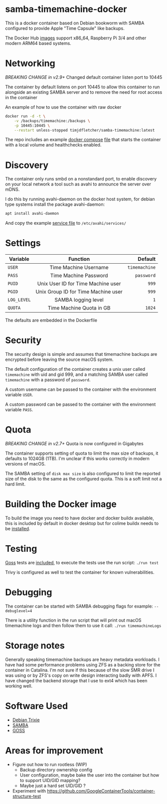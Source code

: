 # samba-timemachine-docker

This is a docker container based on Debian bookworm with SAMBA configured to provide Apple "Time Capsule" like backups.

The Docker Hub [images](https://hub.docker.com/repository/docker/timjdfletcher/samba-timemachine/tags?page=1&ordering=last_updated)
support x86_64, Raspberry Pi 3/4 and other modern ARM64 based systems.

# Networking

*BREAKING CHANGE in v2.9+* Changed default container listen port to 10445

The container by default listens on port 10445 to allow this container to run alongside an existing SAMBA server and to remove 
the need for root access in the container

An example of how to use the container with raw docker

```bash
docker run -d -t \
    -v /backups/timemachine:/backups \
    -p 10445:10445 \
    --restart unless-stopped timjdfletcher/samba-timemachine:latest
```

The repo includes an example [docker compose](https://docs.docker.com/compose/) [file](./docker-compose.yml) that starts the container 
with a local volume and healthchecks enabled.

# Discovery

The container only runs smbd on a nonstandard port, to enable discovery on your local network a tool such as avahi to announce the server over mDNS.  

I do this by running avahi-daemon on the docker host system, for debian type systems install the package avahi-daemon: 

```bash
apt install avahi-daemon
```

And copy the example [service file](timemachine.service) to `/etc/avahi/services/`

# Settings

| Variable    |              Function               |      Default  |
|-------------|:-----------------------------------:|--------------:|
| `USER`      |        Time Machine Username        | `timemachine` |
| `PASS`      |        Time Machine Password        |    `password` |
| `PUID`      | Unix User ID for Time Machine user  |         `999` |
| `PGID`      | Unix Group ID for Time Machine user |         `999` |
| `LOG_LEVEL` |         SAMBA logging level         |           `1` |
| `QUOTA`     |      Time Machine Quota in GB       |        `1024` |

The defaults are embedded in the Dockerfile

# Security

The security design is simple and assumes that timemachine backups are encrypted before leaving the source macOS system. 

The default configuration of the container creates a unix user called `timemachine` with uid and gid 999, and a matching SAMBA user called `timemachine` with a password of `password`.

A custom username can be passed to the container with the environment variable `USER`.

A custom password can be passed to the container with the environment variable `PASS`.

# Quota

*BREAKING CHANGE in v2.7+* Quota is now configured in Gigabytes

The container supports setting of quota to limit the max size of backups, it defaults to 1024GB (1TB).
I'm unclear if this works correctly in modern versions of macOS.

The SAMBA setting of `disk max size` is also configured to limit the reported size of the disk to the same as the configured quota. 
This is a soft limit not a hard limit.

# Building the Docker image

To build the image you need to have docker and docker buildx available, this is included by default in docker desktop but for colime buildx needs to be [installed](https://github.com/abiosoft/colima/issues/44).

# Testing

[Goss](https://github.com/goss-org/goss) tests are [included](goss/tests/), to execute the tests use the run script: `./run test`

Trivy is configured as well to test the container for known vulnerabilities.

# Debugging

The container can be started with SAMBA debugging flags for example: `--debuglevel=4`

There is a utility function in the run script that will print out macOS timemachine logs and then follow them to use it call:
`./run timemachineLogs`

# Storage notes

Generally speaking timemachine backups are heavy metadata workloads.
I have had some performance problems using ZFS as a backing store for the container in Catalina.
I'm not sure if this because of the slow SMR drive I was using or by ZFS's copy on write design interacting badly with APFS.
I have changed the backend storage that I use to ext4 which has been working well.

# Software Used

* [Debian Trixie](https://hub.docker.com/_/debian/tags?page=1&name=trixie-slim)
* [SAMBA](https://packages.debian.org/bookworm/samba)
* [GOSS](https://github.com/goss-org/goss)

# Areas for improvement

* Figure out how to run rootless (WIP)
  * Backup directory ownership config
  * User configuration, maybe bake the user into the container but how to support UID/GID mapping?
  * Maybe just a hard set UID/GID ?
* Experiment with https://github.com/GoogleContainerTools/container-structure-test
